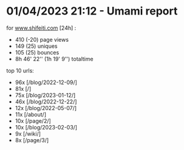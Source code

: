 # 01/04/2023 21:12 - Umami report
for www.shifeiti.com [24h] :

 - 410 (-20) page views
 - 149 (25) uniques
 - 105 (25) bounces
 - 8h 46' 22'' (1h 19' 9'') totaltime


top 10 urls:
 - 96x [/blog/2022-12-09/]
 - 81x [/]
 - 75x [/blog/2023-01-12/]
 - 46x [/blog/2022-12-22/]
 - 12x [/blog/2022-05-07/]
 - 11x [/about/]
 - 10x [/page/2/]
 - 10x [/blog/2023-02-03/]
 - 9x [/wiki/]
 - 8x [/page/3/]


